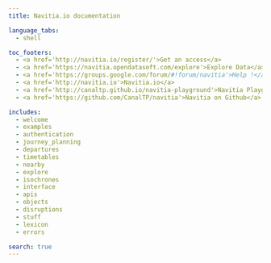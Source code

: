 ```yaml
---
title: Navitia.io documentation

language_tabs:
  - shell

toc_footers:
  - <a href='http://navitia.io/register/'>Get an access</a>
  - <a href='https://navitia.opendatasoft.com/explore'>Explore Data</a>
  - <a href='https://groups.google.com/forum/#!forum/navitia'>Help !</a>
  - <a href='http://navitia.io'>Navitia.io</a>
  - <a href='http://canaltp.github.io/navitia-playground'>Navitia Playground</a>
  - <a href='https://github.com/CanalTP/navitia'>Navitia on Github</a>

includes:
  - welcome
  - examples
  - authentication
  - journey_planning
  - departures
  - timetables
  - nearby
  - explore
  - isochrones
  - interface
  - apis
  - objects
  - disruptions
  - stuff
  - lexicon
  - errors

search: true
---
```

